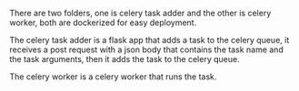 There are two folders, one is celery task adder and the other is celery worker, both are dockerized for easy deployment.

The celery task adder is a flask app that adds a task to the celery queue, it receives a post request with a json body that contains the task name and the task arguments, then it adds the task to the celery queue.

The celery worker is a celery worker that runs the task.